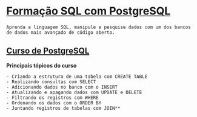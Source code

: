 # [Formação SQL com PostgreSQL](https://cursos.alura.com.br/formacao-postgresql)

    Aprenda a linguagem SQL, manipule e pesquise dados com um dos bancos de dados mais avançado de código aberto.

##

## [Curso de PostgreSQL](https://cursos.alura.com.br/course/introducao-postgresql-primeiros-passos)

**Principais tópicos do curso**

    - Criando a estrutura de uma tabela com CREATE TABLE
    - Realizando consultas com SELECT
    - Adicionando dados no banco com o INSERT
    - Atualizando e apagando dados com UPDATE e DELETE
    - Filtrando os registros com WHERE
    - Ordenando os dados com o ORDER BY
    - Juntando registros de tabelas com JOIN**
